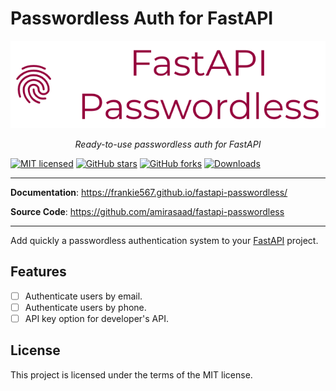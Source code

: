 # Passwordless Auth for FastAPI
<p align="center">
  <img src="https://raw.githubusercontent.com/amirasaad/fastapi-passwordless/master/logo.png?sanitize=true" alt="FastAPI Passwordless">
</p>

<p align="center">
    <em>Ready-to-use passwordless auth for FastAPI </em>
</p>

[![MIT licensed](https://img.shields.io/github/license/amirasaad/fastapi-passwordless)](https://raw.githubusercontent.com/marlin-dev/fastapi-mail/master/LICENSE)
[![GitHub stars](https://img.shields.io/github/stars/amirasaad/fastapi-passwordless.svg)](https://github.com/amirasaad/fastapi-passwordless/stargazers)
[![GitHub forks](https://img.shields.io/github/forks/amirasaad/fastapi-passwordless.svg)](https://github.com/amirasaad/fastapi-passwordless/network)
[![Downloads](https://pepy.tech/badge/fastapi_passwordless)](https://pepy.tech/project/fastapi_passwordless)

---

**Documentation**: <a href="https://amirasaad.github.io/fastapi-passwordless/" target="_blank">https://frankie567.github.io/fastapi-passwordless/</a>

**Source Code**: <a href="https://github.com/amirasaad/fastapi-passwordless" target="_blank">https://github.com/amirasaad/fastapi-passwordless</a>

---

Add quickly a passwordless authentication system to your [FastAPI](https://fastapi.tiangolo.com/) project.

## Features
* [ ] Authenticate users by email.
* [ ] Authenticate users by phone.
* [ ] API key option for developer's API.

## License

This project is licensed under the terms of the MIT license.